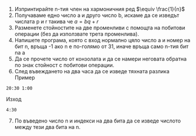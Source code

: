 1. Изпринтирайте n-тия член на хармоничния ред $\equiv \frac{1}{n}$
2. Получаваме едно число a и друго число b, искаме да се изведът числата p и r такива че $a = bq+r$
3. Разменете стойностите на две променливи с помощта на побитови операции (без да използвате трета променлива).
4. Напишете програма, която с вход нормално цяло число a и номер на бит n, връща -1 ако n е по-голямо от 31, иначе връща само n-тия бит na а
5. Да се прочете число от конзолата и да се намери неговата обратна по знак стойност с побитови операции.
6. След въвеждането на два часа да се изведе тяхната разлика
  Пример
  ```
  20:30 1:00
  ```
  Изход
  ```
  4:30
  ```
7. По въведено число n и индекси на два бита да се изведе числото между тези два бита на n.

